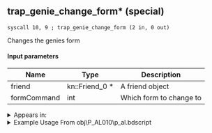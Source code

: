 ## trap_genie_change_form* (special)

`syscall 10, 9 ; trap_genie_change_form (2 in, 0 out)`

Changes the genies form

#### Input parameters
| Name | Type | Description
|------|------|------------
| friend   | kn::Friend_0 *   | A friend object
| formCommand   | int   | Which form to change to




<details>
	<summary>Appears in:</summary>
| filename | Entity (obj)
|----------|-------------
| obj\P_AL010\p_al.bdscript       | ((P) Genie)          

</details>

<details>
	<summary>Example Usage From obj\P_AL010\p_al.bdscript</summary>
```
L68:
 pushFromPWp W312
 fetchValue 4
 pushImm 241
 pushImmf 0
 syscall 1, 11 ; trap_sysobj_motion_start (3 in, 0 out)
 pushFromPWp W312
 fetchValue 4
 pushImm 0
 pushImmf 0
 syscall 1, 13 ; trap_sysobj_motion_push (3 in, 0 out)
 pushFromPWp W312
 pushFromFSp 4
 syscall 10, 9 ; trap_genie_change_form (2 in, 0 out)
 pushFromPWp W312
 fetchValue 24
 pushImm 0
 sub 
 neqz 
 jz L137
 pushFromPWp W312
 fetchValue 24
 syscall 0, 51 ; trap_effect_kill (1 in, 0 out)
 pushFromPWp W312
 pushImm 24
 add 
 pushImm 0
 memcpy 0
 pushFromPWp W312
 pushImm 20
 add 
 pushImm 1
 memcpy 0
 jmp L137
```
</details>

